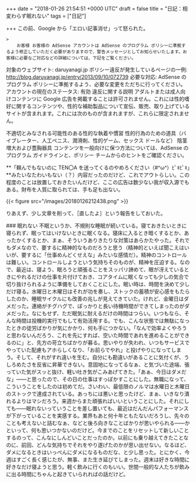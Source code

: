 
+++
date = "2018-01-26 21:54:51 +0000 UTC"
draft = false
title = "日記：相変わらず眠れない"
tags = ["日記"]

+++
この前、Google から「エロい記事消せ」って怒られた。

    >
        お客様 お客様の AdSense アカウントは AdSense のプログラム ポリシーに準拠するよう修正していただく必要がありますので、警告メッセージとしてお知らせいたします。お客様に必要なご対応などの詳細については、下記をご覧ください。


対象のウェブサイト: daruyanagi.jp
ポリシー違反が発生しているページの一例: http://blog.daruyanagi.jp/entry/2013/09/10/072739
必要な対応: AdSense のプログラム ポリシーに準拠するよう、必要な変更をただちに行ってください。
アカウントの現在のステータス: 有効
違反に関する説明
アダルトまたは成人向けコンテンツに Google 広告を掲載することは許可されません。これには性的嗜好に関するコンテンツや、性的な補助製品について宣伝、販売、取り上げているサイトが含まれます。これには次のものが含まれますが、これらに限定されません。


不適切とみなされる可能性のある性的な執着や慣習 
性的行為のための道具（バイブレーター、人工ペニス、潤滑剤、性的ゲーム、セックス ドールなど） 
陰茎増大および豊胸器具 
コンテンツを一般向けに保つ方法については、AdSense のプログラム ガイドラインと、ポリシー チームからのヒントをご確認ください。

    
**「頼んでもないのに TEN〇A を送ってくるのやめろください（#^ω^）ﾋﾟｷﾋﾟｷ」**みたいなたわいもない（？）内容だったのだけど、これでアウトらしい。この程度のことは放置しておきたいんだけど、ここの広告は数少ない我が収入源でもある。財布を人質に取られては、手も足も出ない。

{{< figure src="/images/20180126212438.png"  >}}

りあえず、少し文章を削って、［直したよ］という報告をしておいた。

<div class="section">
    ### 眠れない
    不眠というか、不規則な睡眠が続いている。寝ておきたいときに寝られず、眠ってはいけないときに眠くなる。寝床に入るとき暗くするとか、あったかくするとか、まぁ、そういうありきたりな対策はあらかたやった。それでもダメなので、要するに精神的なものだろうと思う（精神的といえば聞こえはいいが、要するに「仕事めんどくせえな」みたいな感情だ）。精神のコントロールは難しい。コントロールしようという気持ちそのものが、精神を圧迫する。なので、最近は、寝よう、眠ろうと頑張ることをスッパリ諦めて、眼が冴えているときにやれるだけの仕事を片付けておき、コアタイムに眠くなっても少しの気合で切り抜けられるように準備をしておくことにした。眠い時は、時間を決めて少しだけ寝る。水曜日と木曜日はそれが功を奏し、ストックの蓄積が安心感をもたらしたのか、睡眠サイクルにも改善の兆しが見えてきていた。けれど、金曜日はダメだった。連絡がチグハグで、ぽっかりと長い待機時間ができてしまったのがダメだった。なにもせず、ただ眠気に耐えるだけの時間はつらい。いつもなら、そんな時間は投機的実行でもして有効活用する。でも、こんな状態では無駄になったときの徒労ばかりが気にかかり、何も手につかない。「なんで効率よくやろうと思わないんだろう、これを先にすれば、空いた時間であれを進めることができるのに」と、先方の苛立ちばかりが募る。思いやりが失われ、いつもサービスでやっていた配慮もアホらしくなり、「お前らでやれ」と投げやりになってしまう。そして、それがすれ違いを生む。自分にも勘違いがあることに気付くが、うしろめたさを反省に昇華できない。意固地になってるなぁ、と気づいた途端、張っていた気がスッと抜け、軽い吐き気がこみあげてきた。「あぁ、今日はダメだな」――と思ったので、その日の仕事はすっぽかすことにした。無職になって、こういうことをしたのは初めてだ。さいわい、最低限のノルマは水曜日と木曜日のストックで達成されている。あっちには悪いと思ったけど、まぁ、いきなり潰れるよりはマシだろう。来週からまた頑張ればいいということにした。それにしても――眠れないっていうことを差し置いても、最近はだんだんパフォーマンスが下がっていることを実感する。業界もあと何十年ともたないだろうし、先々のことも考えないと詰むなぁ、などと後ろ向きなことばかりが思いやられる――かといって、何も思いつかないのだけど。今までのことをリセットして新しいことするのって、こんなにしんどいことだったのか。以前にも乗り越えてきたことなのに、前回、どんな気持ちでそれをやり遂げたのかが思い出せない。なるほど、ダメになるときはいっぺんにダメになるものだな、と少し思った。とにかく、今週はすごく長く感じたが、無事、また生き延びてしまった。週末は好きな時間に好きなだけ寝ようと思う。軽く飲みに行くのもいい。世間一般的な人たちが飲みに出る時間にちゃんと起きていられればの話だけど。

</div>

